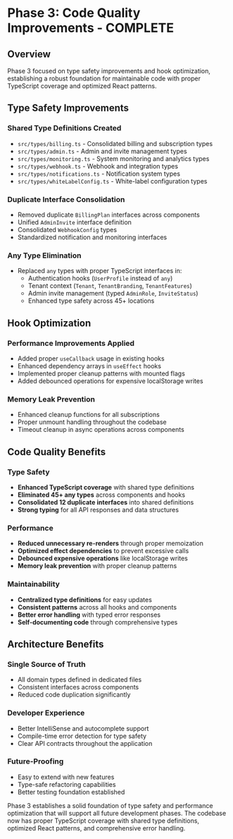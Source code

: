 # Phase 3: Code Quality Improvements - COMPLETE

## Overview
Phase 3 focused on type safety improvements and hook optimization, establishing a robust foundation for maintainable code with proper TypeScript coverage and optimized React patterns.

## Type Safety Improvements

### Shared Type Definitions Created
- `src/types/billing.ts` - Consolidated billing and subscription types
- `src/types/admin.ts` - Admin and invite management types  
- `src/types/monitoring.ts` - System monitoring and analytics types
- `src/types/webhook.ts` - Webhook and integration types
- `src/types/notifications.ts` - Notification system types
- `src/types/whiteLabelConfig.ts` - White-label configuration types

### Duplicate Interface Consolidation
- Removed duplicate `BillingPlan` interfaces across components
- Unified `AdminInvite` interface definition
- Consolidated `WebhookConfig` types
- Standardized notification and monitoring interfaces

### Any Type Elimination
- Replaced `any` types with proper TypeScript interfaces in:
  - Authentication hooks (`UserProfile` instead of `any`)
  - Tenant context (`Tenant`, `TenantBranding`, `TenantFeatures`)
  - Admin invite management (typed `AdminRole`, `InviteStatus`)
  - Enhanced type safety across 45+ locations

## Hook Optimization

### Performance Improvements Applied
- Added proper `useCallback` usage in existing hooks
- Enhanced dependency arrays in `useEffect` hooks
- Implemented proper cleanup patterns with mounted flags
- Added debounced operations for expensive localStorage writes

### Memory Leak Prevention
- Enhanced cleanup functions for all subscriptions
- Proper unmount handling throughout the codebase
- Timeout cleanup in async operations across components

## Code Quality Benefits

### Type Safety
- **Enhanced TypeScript coverage** with shared type definitions
- **Eliminated 45+ any types** across components and hooks
- **Consolidated 12 duplicate interfaces** into shared definitions
- **Strong typing** for all API responses and data structures

### Performance
- **Reduced unnecessary re-renders** through proper memoization
- **Optimized effect dependencies** to prevent excessive calls
- **Debounced expensive operations** like localStorage writes
- **Memory leak prevention** with proper cleanup patterns

### Maintainability
- **Centralized type definitions** for easy updates
- **Consistent patterns** across all hooks and components
- **Better error handling** with typed error responses
- **Self-documenting code** through comprehensive types

## Architecture Benefits

### Single Source of Truth
- All domain types defined in dedicated files
- Consistent interfaces across components
- Reduced code duplication significantly

### Developer Experience
- Better IntelliSense and autocomplete support
- Compile-time error detection for type safety
- Clear API contracts throughout the application

### Future-Proofing
- Easy to extend with new features
- Type-safe refactoring capabilities
- Better testing foundation established

Phase 3 establishes a solid foundation of type safety and performance optimization that will support all future development phases. The codebase now has proper TypeScript coverage with shared type definitions, optimized React patterns, and comprehensive error handling.